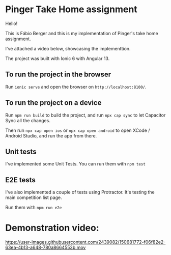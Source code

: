 # Pinger Take Home assignment

Hello!

This is Fábio Berger and this is my implementation of Pinger's take home assignment.

I've attached a video below, showcasing the implementtion.

The project was built with Ionic 6 with Angular 13.

## To run the project in the browser

Run `ionic serve` and open the browser on `http://localhost:8100/`. 

## To run the project on a device

Run `npm run build` to build the project, and run `npx cap sync` to let Capacitor Sync all the changes.

Then run `npx cap open ios` or `npx cap open android` to open XCode / Android Studio, and run the app from there.

## Unit tests

I've implemented some Unit Tests. You can run them with `npm test`

## E2E tests

I've also implemented a couple of tests using Protractor. It's testing the main competition list page.

Run them with `npm run e2e`


# Demonstration video:
https://user-images.githubusercontent.com/2439082/150681772-f06f82e2-63ea-4b13-a648-780a8664553b.mov

